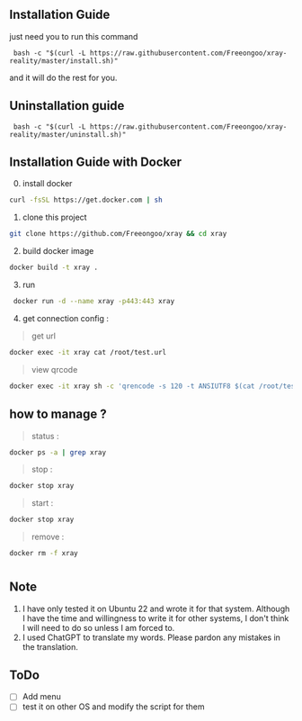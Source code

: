 ## Installation Guide
just need you to run this command
```
 bash -c "$(curl -L https://raw.githubusercontent.com/Freeongoo/xray-reality/master/install.sh)"
``` 
and it will do the rest for you.

## Uninstallation guide
```
 bash -c "$(curl -L https://raw.githubusercontent.com/Freeongoo/xray-reality/master/uninstall.sh)"
``` 

## Installation Guide with Docker 

0. install docker 
``` bash
curl -fsSL https://get.docker.com | sh
```
1. clone this project 
``` bash
git clone https://github.com/Freeongoo/xray && cd xray
```
2. build docker image 
``` bash
docker build -t xray .
```
3. run 
``` bash
 docker run -d --name xray -p443:443 xray
```
4. get connection config :
> get url
``` bash
docker exec -it xray cat /root/test.url
```
> view qrcode 
``` bash
docker exec -it xray sh -c 'qrencode -s 120 -t ANSIUTF8 $(cat /root/test.url)'
```
## how to manage ?
> status :
``` bash
docker ps -a | grep xray
```
> stop :
``` bash
docker stop xray
```
> start :
``` bash
docker stop xray
```
>remove :
``` bash
docker rm -f xray
```
#
## Note
1. I have only tested it on Ubuntu 22 and wrote it for that system. Although I have the time and willingness to write it for other systems, I don't think I will need to do so unless I am forced to.
2. I used ChatGPT to translate my words. Please pardon any mistakes in the translation.

## ToDo
- [ ] Add menu
- [ ] test it on other OS and modify the script for them
